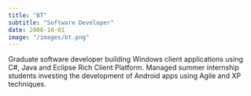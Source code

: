 ```yaml
---
title: "BT"
subtitle: "Software Developer"
date: 2006-10-01
image: "/images/bt.png"
---
```

Graduate software developer building Windows client applications using C#, Java and Eclipse Rich Client Platform. Managed summer internship students investing the development of Android apps using Agile and XP techniques.